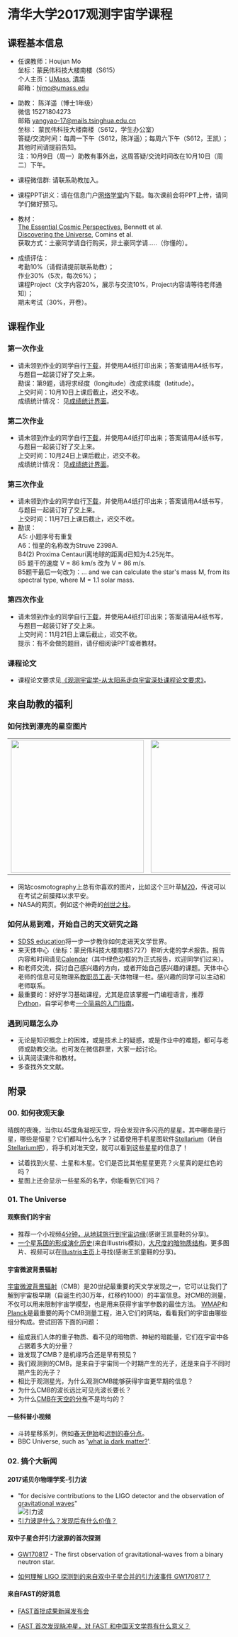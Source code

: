 # 清华大学2017观测宇宙学课程 

## 课程基本信息 
- 任课教师：Houjun Mo  
坐标：蒙民伟科技大楼南楼（S615）  
个人主页：[UMass](http://people.umass.edu/~hjmo/), [清华](http://www.tsinghua.edu.cn/publish/phy/6032/2015/20151229082616908129944/20151229082616908129944_.html)  
邮箱：hjmo@umass.edu

- 助教： 陈洋遥（博士1年级）  
微信 15271804273  
邮箱 yangyao-17@mails.tsinghua.edu.cn  
坐标： 蒙民伟科技大楼南楼（S612，学生办公室）  
答疑/交流时间：每周一下午（S612，陈洋遥）；每周六下午（S612，王凯）；其他时间请提前告知。  
注：10月9日（周一）助教有事外出，这周答疑/交流时间改在10月10日（周二）下午。

- 课程微信群: 请联系助教加入。  
- 课程PPT讲义：请在信息门户[网络学堂](http://info.tsinghua.edu.cn/)内下载。每次课前会将PPT上传，请同学们做好预习。  
- 教材：  
[The Essential Cosmic Perspectives](https://www.amazon.com/The-Essential-Cosmic-Perspective-Edition/dp/0321928083), Bennett et al.  
[Discovering the Universe](https://www.amazon.com/Discovering-Universe-Neil-F-Comins/dp/1464140863/ref=sr_1_1?s=books&ie=UTF8&qid=1505828242&sr=1-1&keywords=discovering+the+universe), Comins et al.  
获取方式：土豪同学请自行购买，非土豪同学请.....（你懂的）。  

- 成绩评估：  
考勤10%（请假请提前联系助教）；  
作业30%（5次，每次6%）；  
课程Project（文字内容20%，展示与交流10%，Project内容请等待老师通知）；  
期末考试（30%，开卷）。  

## 课程作业  
### 第一次作业   
- 请未领到作业的同学自行[下载](./hm/hm1.pdf)，并使用A4纸打印出来；答案请用A4纸书写，与题目一起装订好了交上来。  
勘误：第9题，请将求经度（longitude）改成求纬度（latitude）。   
上交时间：10月10日上课后截止，迟交不收。  
成绩统计情况： 见[成绩统计界面](./stats/stats.md)。

 
### 第二次作业
- 请未领到作业的同学自行[下载](./hm/hm2.pdf)，并使用A4纸打印出来；答案请用A4纸书写，与题目一起装订好了交上来。  
上交时间：10月24日上课后截止，迟交不收。  
成绩统计情况： 见[成绩统计界面](./stats/stats.md)。
 

### 第三次作业  
- 请未领到作业的同学自行[下载](./hm/hm3.pdf)，并使用A4纸打印出来；答案请用A4纸书写，与题目一起装订好了交上来。  
上交时间：11月7日上课后截止，迟交不收。   
- 勘误：  
A5: 小题序号有重复  
A6：恒星的名称改为Struve 2398A.  
B4(2) Proxima Centauri离地球的距离d已知为4.25光年。  
B5 题干的速度 V = 86 km/s 改为 V = 86 m/s.  
B5题干最后一句改为：... and we can calculate the star's mass M, from its spectral type, where M = 1.1 solar mass. 

### 第四次作业  
- 请未领到作业的同学自行[下载](./hm/hm4.pdf)，并使用A4纸打印出来；答案请用A4纸书写，与题目一起装订好了交上来。  
上交时间：11月21日上课后截止，迟交不收。  
提示：有不会做的题目，请仔细阅读PPT或者教材。


### 课程论文  

- 课程论文要求见[《观测宇宙学-从太阳系走向宇宙深处课程论文要求》](./hm/thesis_requir.pdf)。

## 来自助教的福利   
###  如何找到漂亮的星空图片  

<table><tr>
<td><img src=./pic/eeg.jpg width=300 border=0></td>
<td><img src=./pic/small_ngc6514.jpg width=300 border=0></td>
</tr></table>




- 网站cosmotography上总有你喜欢的图片，比如这个三叶草[M20](http://www.cosmotography.com/images/small_ngc6514.html)，传说可以在考试之前膜拜以求平安。  
- NASA的网页。例如这个神奇的[创世之柱](https://www.nasa.gov/multimedia/imagegallery/image_feature_252.html)。  

### 如何从易到难，开始自己的天文研究之路  
- [SDSS education](http://skyserver.sdss.org/dr12/en/proj/basic/solarsystem/solarsystemhome.aspx)将一步一步教你如何走进天文学世界。  
- 来天体中心（坐标：蒙民伟科技大楼南楼S727）聆听大佬的学术报告。报告内容和时间请见[Calendar](http://astro.tsinghua.edu.cn/index.php/events/calendar)（其中绿色边框的为正式报告，欢迎同学们过来）。  
- 和老师交流，探讨自己感兴趣的方向，或者开始自己感兴趣的课题。天体中心老师的信息可见物理系[教职员工表](http://www.tsinghua.edu.cn/publish/phy/5314/index.html)-天体物理一栏。感兴趣的同学可以主动和老师联系。  
- 最重要的：好好学习基础课程，尤其是应该掌握一门编程语言，推荐[Python](https://www.python.org/)，自学可参考[一个简易的入门指南](https://www.liaoxuefeng.com/wiki/001374738125095c955c1e6d8bb493182103fac9270762a000/)。  

### 遇到问题怎么办  
- 无论是知识概念上的困难，或是技术上的疑惑，或是作业中的难题，都可与老师或助教交流。也可发在微信群里，大家一起讨论。 
- 认真阅读课件和教材。
- 多查找外文文献。

## 附录   
### 00. 如何夜观天象   
晴朗的夜晚，当你以45度角凝视天空，将会发现许多闪亮的星星。其中哪些是行星，哪些是恒星？它们都叫什么名字？试着使用手机星图软件[Stellarium](https://pan.baidu.com/s/1mhQ5c60)（转自[Stellarium吧](http://tieba.baidu.com/p/5109325762)），将手机对准天空，就可以看到这些星星的信息了！  
- 试着找到火星、土星和木星。它们是否比其他星星更亮？火星真的是红色的吗？  
- 星图上还会显示一些星系的名字，你能看到它们吗？  

### 01. The Universe   
#### 观察我们的宇宙  
- 推荐一个小视频[4分钟，从地球旅行到宇宙边缘](https://www.bilibili.com/video/av4433339/?from=search&seid=13726920308564500485)(感谢王凯童鞋的分享)。  
- [一个星系团的形成演化历史](http://www.illustris-project.org/movies/illustris_movie_rot_sub_frame.mp4)(来自Illustris模拟)，[大尺度的暗物质结构](http://www.illustris-project.org/movies/illustris_movie_dmdens_z0_slicing.mp4)。更多图片、视频可以在[Illustris主页](http://www.illustris-project.org/media/)上寻找(感谢王凯童鞋的分享)。  
#### 宇宙微波背景辐射  
[宇宙微波背景辐射](https://en.wikipedia.org/wiki/Cosmic_microwave_background)（CMB）是20世纪最重要的天文学发现之一，它可以让我们了解到宇宙极早期（自诞生约30万年，红移约1000）的丰富信息。对CMB的测量，不仅可以用来限制宇宙学模型，也是用来获得宇宙学参数的最佳方法。   [WMAP](https://map.gsfc.nasa.gov/)和[Planck](http://planck.cf.ac.uk/)是最重要的两个CMB测量工程，进入它们的网站，看看我们的宇宙由哪些组分构成。尝试回答下面的问题：  
- 组成我们人体的重子物质、看不见的暗物质、神秘的暗能量，它们在宇宙中各占据着多大的分量？
- 谁发现了CMB？是机缘巧合还是早有预见？
- 我们观测到的CMB，是来自于宇宙同一个时期产生的光子，还是来自于不同时期产生的光子？
- 相比于观测星光，为什么观测CMB能够获得宇宙更早期的信息？
- 为什么CMB的波长远比可见光波长要长？  
- 为什么[CMB在天空的分布](https://map.gsfc.nasa.gov/media/121238/index.html)不是均匀的？ 


#### 一些科普小视频  
- 斗转星移系列，例如[春天伊始](http://www.acfun.cn/v/ac3332225_12)和[迟到的春分点](http://www.acfun.cn/v/ac3332225_13)。 
- BBC Universe, such as '[what ia dark matter?](http://www.bbc.co.uk/science/space/universe/questions_and_ideas/dark_matter/)'.

### 02. 搞个大新闻

#### 2017诺贝尔物理学奖-引力波
- "for decisive contributions to the LIGO detector and the observation of [gravitational waves](https://github.com/ChenYangyao/THU2017ObservationalAstronomy/blob/master/GW.png)"  
![引力波](./pic/GW.png) 
- [引力波是什么？发现后有什么价值？](https://www.zhihu.com/question/40299051?sort=created)

#### 双中子星合并引力波源的首次探测  

- [GW170817](http://www.ligo.org/detections/GW170817.php) - The first observation of gravitational-waves from a binary neutron star.  

- [如何理解 LIGO 探测到的来自双中子星合并的引力波事件 GW170817？](https://www.zhihu.com/question/66618915/answer/245442603) 

#### 来自FAST的好消息  

- [FAST首批成果新闻发布会
](http://www.bao.ac.cn/xwzx/zyxw/201710/t20171010_4871382.html)

- [FAST 首次发现脉冲星，对 FAST 和中国天文学界有什么意义？](https://www.zhihu.com/question/66430136)



